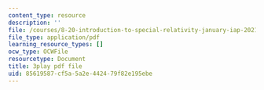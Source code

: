 ```yaml
---
content_type: resource
description: ''
file: /courses/8-20-introduction-to-special-relativity-january-iap-2021/85619587cf5a5a2e442479f82e195ebe_naTiUQOq34.pdf
file_type: application/pdf
learning_resource_types: []
ocw_type: OCWFile
resourcetype: Document
title: 3play pdf file
uid: 85619587-cf5a-5a2e-4424-79f82e195ebe
---
```

